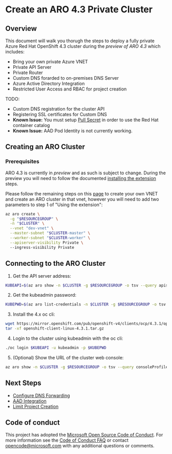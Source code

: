 # Create an ARO 4.3 Private Cluster

## Overview

This document will walk you thorugh the steps to deploy a fully private Azure Red Hat OpenShift 4.3 cluster during the *preview of ARO 4.3* which includes:

- Bring your own private Azure VNET
- Private API Server
- Private Router
- Custom DNS forarded to on-premises DNS Server
- Azure Active Directory Integration
- Restricted User Access and RBAC for project creation

TODO:
- Custom DNS registration for the cluster API
- Registering SSL certificates for Custom DNS
- **Known Issue:** You must setup [Pull Secret](https://blog.openshift.com/building-rhel-based-containers-on-azure-red-hat-openshift/) in order to use the Red Hat container catalog
- **Known Issue:** AAD Pod Identity is not currently working.

## Creating an ARO Cluster 

### Prerequisites

ARO 4.3 is currently in *preview* and as such is subject to change.  During the preview you will need to follow the documented [installing the extension](https://github.com/Azure/ARO-RP/blob/master/docs/using-az-aro.md#installing-the-extension) steps.

Please follow the remaining steps on this [page](https://github.com/Azure/ARO-RP/blob/master/docs/using-az-aro.md) to create your own VNET and create an ARO cluster in that vnet, however you will need to add two parameters to step 1 of "Using the extension":

```bash
az aro create \
  -g "$RESOURCEGROUP" \
  -n "$CLUSTER" \
  --vnet "dev-vnet" \
  --master-subnet "$CLUSTER-master" \
  --worker-subnet "$CLUSTER-worker" \
  --apiserver-visibility Private \ 
  --ingress-visibility Private
```

## Connecting to the ARO Cluster 

1. Get the API server address:
```bash
KUBEAPI=$(az aro show -n $CLUSTER -g $RESOURCEGROUP -o tsv --query apiserverProfile.url)
```

2. Get the kubeadmin password:
```bash
KUBEPWD=$(az aro list-credentials -n $CLUSTER -g $RESOURCEGROUP -o tsv --query kubeadminPassword)
```

3. Install the 4.x oc cli:
```bash
wget https://mirror.openshift.com/pub/openshift-v4/clients/ocp/4.3.1/openshift-client-linux-4.3.1.tar.gz
tar -xf openshift-client-linux-4.3.1.tar.gz
``` 

4. Login to the cluster using kubeadmin with the oc cli:
```bash 
./oc login $KUBEAPI -u kubeadmin -p $KUBEPWD
```

5. (Optional) Show the URL of the cluster web console:
```bash 
az aro show -n $CLUSTER -g $RESOURCEGROUP -o tsv --query consoleProfile.url
```

## Next Steps

- [Configure DNS Forwarding](DNSForwarding.md)
- [AAD Integration](AADIntegration.md)
- [Limit Project Creation](LimitSelfProvisioning.md)

## Code of conduct

This project has adopted the [Microsoft Open Source Code of Conduct](https://opensource.microsoft.com/codeofconduct/). For more information see the [Code of Conduct FAQ](https://opensource.microsoft.com/codeofconduct/faq) or contact [opencode@microsoft.com](mailto:opencode@microsoft.com) with any additional questions or comments.
